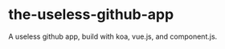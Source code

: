 the-useless-github-app
======================

A useless github app, build with koa, vue.js, and component.js.
